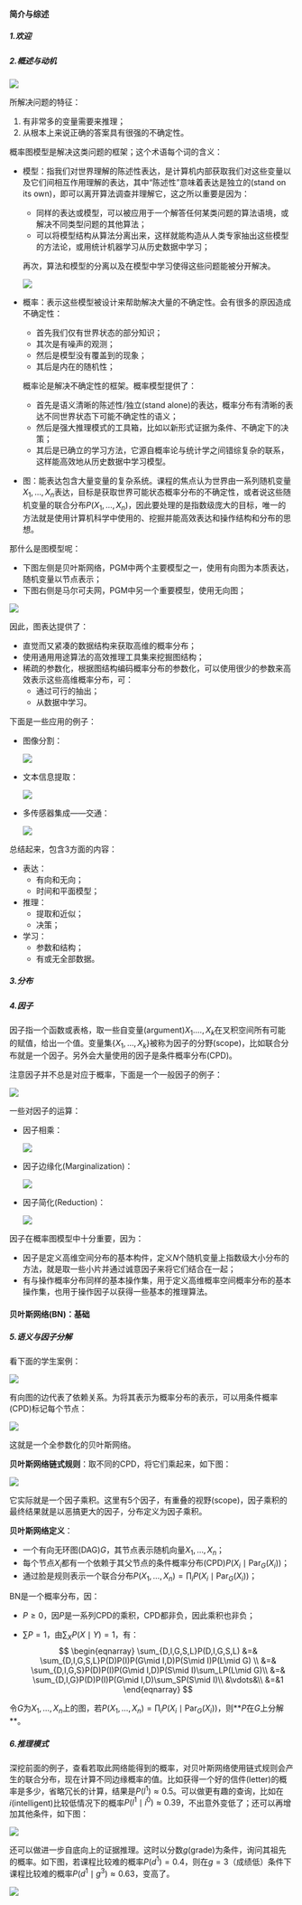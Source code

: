 #### 简介与综述

##### 1.欢迎



##### 2.概述与动机

<img src="figures/C1W1_01.png" />

所解决问题的特征：

1. 有非常多的变量需要来推理；
2. 从根本上来说正确的答案具有很强的不确定性。

概率图模型是解决这类问题的框架；这个术语每个词的含义：

- 模型：指我们对世界理解的陈述性表达，是计算机内部获取我们对这些变量以及它们间相互作用理解的表达，其中“陈述性”意味着表达是独立的(stand on its own)，即可以离开算法调查并理解它，这之所以重要是因为：

  - 同样的表达或模型，可以被应用于一个解答任何某类问题的算法语境，或解决不同类型问题的其他算法；
  - 可以将模型结构从算法分离出来，这样就能构造从人类专家抽出这些模型的方法论，或用统计机器学习从历史数据中学习；

  再次，算法和模型的分离以及在模型中学习使得这些问题能被分开解决。

  <img src="figures/C1W1_02.png" />

- 概率：表示这些模型被设计来帮助解决大量的不确定性。会有很多的原因造成不确定性：

  - 首先我们仅有世界状态的部分知识；
  - 其次是有噪声的观测；
  - 然后是模型没有覆盖到的现象；
  - 其后是内在的随机性；

  概率论是解决不确定性的框架。概率模型提供了：

  - 首先是语义清晰的陈述性/独立(stand alone)的表达，概率分布有清晰的表达不同世界状态下可能不确定性的语义；
  - 然后是强大推理模式的工具箱，比如以新形式证据为条件、不确定下的决策；
  - 其后是已确立的学习方法，它源自概率论与统计学之间错综复杂的联系，这样能高效地从历史数据中学习模型。

- 图：能表达包含大量变量的复杂系统。课程的焦点认为世界由一系列随机变量$X_1,\dots,X_n$表达，目标是获取世界可能状态概率分布的不确定性，或者说这些随机变量的联合分布$P(X_1,\dots,X_n)$，因此要处理的是指数级庞大的目标，唯一的方法就是使用计算机科学中使用的、挖掘并能高效表达和操作结构和分布的思想。

那什么是图模型呢：

- 下图左侧是贝叶斯网络，PGM中两个主要模型之一，使用有向图为本质表达，随机变量以节点表示；
- 下图右侧是马尔可夫网，PGM中另一个重要模型，使用无向图；

<img src="figures/C1W1_03.png" />

因此，图表达提供了：

- 直觉而又紧凑的数据结构来获取高维的概率分布；
- 使用通用用途算法的高效推理工具集来挖掘图结构；
- 稀疏的参数化，根据图结构编码概率分布的参数化，可以使用很少的参数来高效表示这些高维概率分布，可：
  - 通过可行的抽出；
  - 从数据中学习。

下面是一些应用的例子：

- 图像分割：

  <img src="figures/C1W1_04.png" />

- 文本信息提取：

  <img src="figures/C1W1_05.png" />

- 多传感器集成——交通：

  <img src="figures/C1W1_06.png" />

总结起来，包含3方面的内容：

- 表达：
  - 有向和无向；
  - 时间和平面模型；
- 推理：
  - 提取和近似；
  - 决策；
- 学习：
  - 参数和结构；
  - 有或无全部数据。



##### 3.分布



##### 4.因子

因子指一个函数或表格，取一些自变量(argument)$X_1.\dots,X_k$在叉积空间所有可能的赋值，给出一个值。变量集$\{X_1,\dots,X_k\}$被称为因子的分野(scope)，比如联合分布就是一个因子。另外会大量使用的因子是条件概率分布(CPD)。 

注意因子并不总是对应于概率，下面是一个一般因子的例子：

<img src="figures/C1W1_07.png" />

一些对因子的运算：

- 因子相乘：

  <img src="figures/C1W1_08.png" />

- 因子边缘化(Marginalization)：

  <img src="figures/C1W1_09.png" />

- 因子简化(Reduction)：

  <img src="figures/C1W1_10.png" />

因子在概率图模型中十分重要，因为：

- 因子是定义高维空间分布的基本构件，定义$N$个随机变量上指数级大小分布的方法，就是取一些小片并通过诚意因子来将它们结合在一起；
- 有与操作概率分布同样的基本操作集，用于定义高维概率空间概率分布的基本操作集，也用于操作因子以获得一些基本的推理算法。





#### 贝叶斯网络(BN)：基础

##### 5.语义与因子分解

看下面的学生案例：

<img src="figures/C1W1_11.png" />

有向图的边代表了依赖关系。为将其表示为概率分布的表示，可以用条件概率(CPD)标记每个节点：

<img src="figures/C1W1_12.png" />

这就是一个全参数化的贝叶斯网络。

**贝叶斯网络链式规则**：取不同的CPD，将它们乘起来，如下图：

<img src="figures/C1W1_13.png" />

它实际就是一个因子乘积。这里有5个因子，有重叠的视野(scope)，因子乘积的最终结果就是以恶搞更大的因子，分布定义为因子乘积。

**贝叶斯网络定义**：

- 一个有向无环图(DAG)$G$，其节点表示随机向量$X_1,\dots,X_n$；
- 每个节点$X_i$都有一个依赖于其父节点的条件概率分布(CPD)$P(X_i\mid \text{Par}_G(X_i))$；
- 通过脸是规则表示一个联合分布$P(X_1,\dots,X_n)=\prod_i P(X_i \mid \text{Par}_G(X_i))$；

BN是一个概率分布，因：

- $P\ge0$，因$P$是一系列CPD的乘积，CPD都非负，因此乘积也非负；

- $\sum P=1$，由$\sum_XP(X\mid Y)=1$，有：
  $$
  \begin{eqnarray}
  \sum_{D,I,G,S,L}P(D,I,G,S,L) &=& \sum_{D,I,G,S,L}P(D)P(I)P(G\mid I,D)P(S\mid I)P(L\mid G) \\
  &=& \sum_{D,I,G,S}P(D)P(I)P(G\mid I,D)P(S\mid I)\sum_LP(L\mid G)\\
  &=& \sum_{D,I,G}P(D)P(I)P(G\mid I,D)\sum_SP(S\mid I)\\
  &\vdots&\\
  &=&1
  \end{eqnarray}
  $$



令$G$为$X_1,\dots,X_n$上的图，若$P(X_1,\dots,X_n)=\prod_iP(X_i\mid \text{Par}_G(X_i))$，则**$P$在$G$上分解**。



##### 6.推理模式

深挖前面的例子，查看若取此网络能得到的概率，对贝叶斯网络使用链式规则会产生的联合分布，现在计算不同边缘概率的值。比如获得一个好的信件(letter)的概率是多少，省略冗长的计算，结果是$P(l^1)\approx0.5$。可以做更有趣的查询，比如在$i$(intelligent)比较低情况下的概率$P(l^1\mid i^0)\approx0.39$，不出意外变低了；还可以再增加其他条件，如下图：

<img src="figures/C1W1_14.png" />

还可以做进一步自底向上的证据推理。这时以分数$g$(grade)为条件，询问其祖先的概率。如下图，若课程比较难的概率$P(d^1)=0.4$，则在$g=3$（成绩低）条件下课程比较难的概率$P(d^1\mid g^3)\approx0.63$，变高了。

<img src="figures/C1W1_15.png" />

